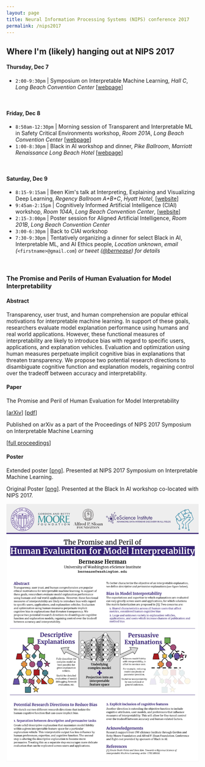 ```yaml
---
layout: page
title: Neural Information Processing Systems (NIPS) conference 2017
permalink: /nips2017
---
```

## Where I'm (likely) hanging out at NIPS 2017

#### Thursday, Dec 7

* `2:00-9:30pm` \| Symposium on Interpretable Machine Learning, *Hall C*, *Long Beach Convention Center* [[webpage](http://interpretable.ml)]

<br>

#### Friday, Dec 8

* `8:50am-12:30pm` \| Morning session of Transparent and Interpretable ML in Safety Critical Environments workshop, *Room 201A*, *Long Beach Convention Center* [[webpage](http://sites.google.com/view/timl-nips2017)]
* `1:00-8:30pm` \| Black in AI workshop and dinner, *Pike Ballroom*, *Marriott Renaissance Long Beach Hotel* [[webpage](http://blackinai.org)]

<br>

#### Saturday, Dec 9

* `8:15-9:15am` \| Been Kim's talk at Interpreting, Explaining and Visualizing Deep Learning, *Regency Ballroom A+B+C*, *Hyatt Hotel*, [[website](http://www.interpretable-ml.org/nips2017workshop)]
* `9:45am-2:15pm` \| Cognitively Informed Artificial Intelligence (CIAI) workshop, *Room 104A*, *Long Beach Convention Center*, [[website](https://sites.google.com/view/ciai2017/)]
* `2:15-3:00pm` \| Poster session for Aligned Artificial Intelligence, *Room 201B*, *Long Beach Convention Center*  
* `3:00-6:30pm` \| Back to CIAI workshop  
* `7:30-9:30pm` \| Tentatively organizing a dinner for select Black in AI, Interpretable ML, and AI Ethics people, *Location unknown*, *email (*`<firstname>@gmail.com`) *or tweet ([@bernease](http://www.twitter.com/bernease)) for details*

<br>

### The Promise and Perils of Human Evaluation for Model Interpretability

#### Abstract

Transparency, user trust, and human comprehension are popular ethical motivations for interpretable machine learning. In support of these goals, researchers evaluate model explanation performance using humans and real world applications.  However, these functional measures of interpretability are likely to introduce bias with regard to specific users, applications, and explanation vehicles. Evaluation and optimization using human measures perpetuate implicit cognitive bias in explanations that threaten transparency. We propose two potential research directions to disambiguate cognitive function and explanation models, regaining control over the tradeoff between accuracy and interpretability.

#### Paper

The Promise and Peril of Human Evaluation for Model Interpretability

[[arXiv](https://arxiv.org/abs/1711.07414)] [[pdf](https://arxiv.org/pdf/1711.07414.pdf)]

Published on arXiv as a part of the Proceedings of NIPS 2017 Symposium on Interpretable Machine Learning

[[full proceedings](https://arxiv.org/abs/1711.09889)]

#### Poster

Extended poster [[png](../assets/images/extendedNIPS17poster.png  )]. Presented at NIPS 2017 Symposium on Interpretable Machine Learning.

Original Poster [[png](../assets/images/originalNIPS17poster.png)]. Presented at the Black In AI workshop co-located with NIPS 2017.

![Original poster](../assets/images/originalNIPS17poster.png)
